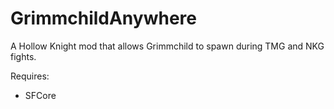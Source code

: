 ﻿# GrimmchildAnywhere

A Hollow Knight mod that allows Grimmchild to spawn during TMG and NKG fights.

Requires:
* SFCore
